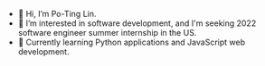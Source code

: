 - 👋 Hi, I’m Po-Ting Lin.
- 👀 I’m interested in software development, and I'm seeking 2022 software engineer summer internship in the US.
- 🌱 Currently learning Python applications and JavaScript web development.

<!---
PTLin84/PTLin84 is a ✨ special ✨ repository because its `README.md` (this file) appears on your GitHub profile.
You can click the Preview link to take a look at your changes.
--->
